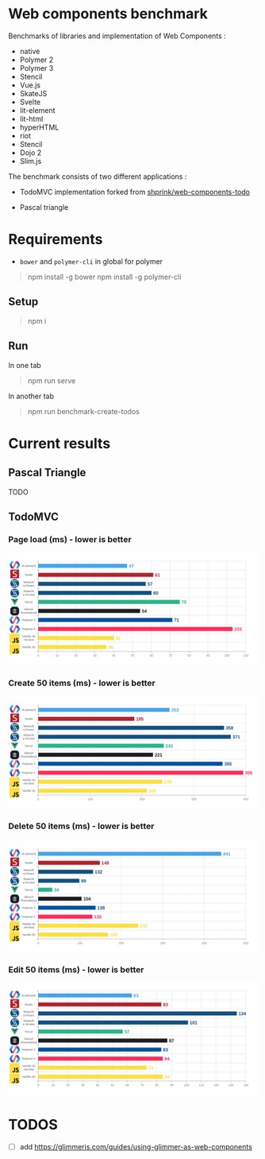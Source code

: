 # Web components benchmark

Benchmarks of libraries and implementation of Web Components : 

- native
- Polymer 2
- Polymer 3
- Stencil
- Vue.js
- SkateJS
- Svelte
- lit-element
- lit-html
- hyperHTML
- riot
- Stencil
- Dojo 2
- Slim.js

The benchmark consists of two different applications :

- TodoMVC implementation forked from [shprink/web-components-todo](https://github.com/shprink/web-components-todo)

- Pascal triangle

# Requirements

* `bower` and `polymer-cli` in global for polymer

> npm install -g bower
> npm install -g polymer-cli

## Setup

> npm i

## Run

In one tab

> npm run serve

In another tab

> npm run benchmark-create-todos

# Current results

## Pascal Triangle

TODO

## TodoMVC

### Page load (ms) - lower is better

![page-load](./todomvc/screenshots/benchmark_page-load.png)

### Create 50 items (ms) - lower is better

![create](./todomvc/screenshots/benchmark_create.png)

### Delete 50 items (ms) - lower is better

![delete](./todomvc/screenshots/benchmark_delete.png)

### Edit 50 items (ms) - lower is better

![edit](./todomvc/screenshots/benchmark_edit.png)

# TODOS

- [ ] add https://glimmerjs.com/guides/using-glimmer-as-web-components